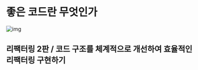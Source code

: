 # 좋은 코드란 무엇인가 

![img](https://user-images.githubusercontent.com/121990539/212638093-07d612e5-1e74-472a-a034-adc7473174c0.png)




## 리팩터링 2판 / 코드 구조를 체계적으로 개선하여 효율적인 리팩터링 구현하기 

